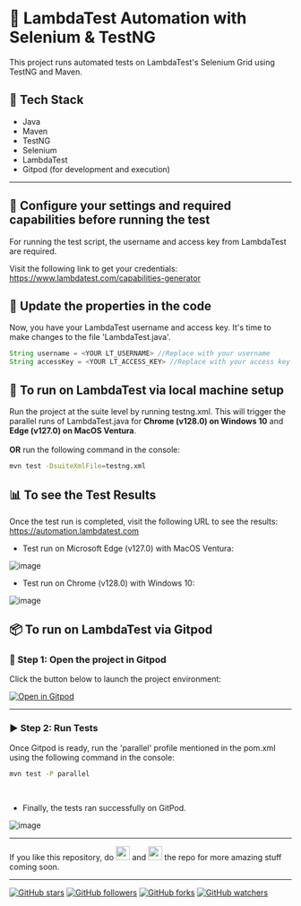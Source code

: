 # 🚀 LambdaTest Automation with Selenium & TestNG

This project runs automated tests on LambdaTest's Selenium Grid using TestNG and Maven.

## 🧰 Tech Stack
- Java
- Maven
- TestNG
- Selenium
- LambdaTest
- Gitpod (for development and execution)

---
## 🔧 Configure your settings and required capabilities before running the test
For running the test script, the username and access key from LambdaTest are required.

Visit the following link to get your credentials: https://www.lambdatest.com/capabilities-generator

## 📝 Update the properties in the code
Now, you have your LambdaTest username and access key. It's time to make changes to the file 'LambdaTest.java'.
```java
String username = <YOUR LT_USERNAME> //Replace with your username
String accessKey = <YOUR LT_ACCESS_KEY> //Replace with your access key
```

## 🧪 To run on LambdaTest via local machine setup
Run the project at the suite level by running testng.xml. This will trigger the parallel runs of LambdaTest.java for **Chrome (v128.0) on Windows 10** and **Edge (v127.0) on MacOS Ventura**.
<br><br>
**OR** run the following command in the console:
```bash
mvn test -DsuiteXmlFile=testng.xml
```

## 📊 To see the Test Results
Once the test run is completed, visit the following URL to see the results: https://automation.lambdatest.com

* Test run on Microsoft Edge (v127.0) with MacOS Ventura: <br>

![image](https://github.com/user-attachments/assets/b0975503-f9a1-40ed-aa26-850e5617d54f)

* Test run on Chrome (v128.0) with Windows 10: <br>

![image](https://github.com/user-attachments/assets/c521e8af-fbc2-40b9-bfc8-f6a5a237f577)


## 📦 To run on LambdaTest via Gitpod

### 🔗 Step 1: Open the project in Gitpod

Click the button below to launch the project environment:

[![Open in Gitpod](https://gitpod.io/button/open-in-gitpod.svg)](https://gitpod.io/#https://github.com/Ritik-Saxena/LambdaTestAutomation)

---

### ▶️ Step 2: Run Tests

Once Gitpod is ready, run the 'parallel' profile mentioned in the pom.xml using the following command in the console:
```bash
mvn test -P parallel
```
<br>

* Finally, the tests ran successfully on GitPod. <br>

![image](https://github.com/user-attachments/assets/d1ee4721-b12a-4bbb-bd15-a435e5bf4c2b)

--- 
If you like this repository, do <img src="https://user-images.githubusercontent.com/62079355/200077014-f3e95bba-57a6-4c7a-b26a-212bf18e5162.png" width=25 height=25> and <img src="https://user-images.githubusercontent.com/62079355/220893415-ea2015e9-6df6-4de2-ab66-041a3f890be2.png" width=25 height=25> the repo for more amazing stuff coming soon.

---
[![GitHub stars](https://img.shields.io/github/stars/Ritik-Saxena/LambdaTestAutomation?style=social)](https://github.com/Ritik-Saxena/LambdaTestAutomation)
[![GitHub followers](https://img.shields.io/github/followers/Ritik-Saxena?style=social)](https://github.com/Ritik-Saxena?tab=followers)
[![GitHub forks](https://img.shields.io/github/forks/Ritik-Saxena/LambdaTestAutomation?style=social)](https://github.com/Ritik-Saxena/LambdaTestAutomation)
[![GitHub watchers](https://img.shields.io/github/watchers/Ritik-Saxena/LambdaTestAutomation?style=social)](https://github.com/Ritik-Saxena/LambdaTestAutomation)


